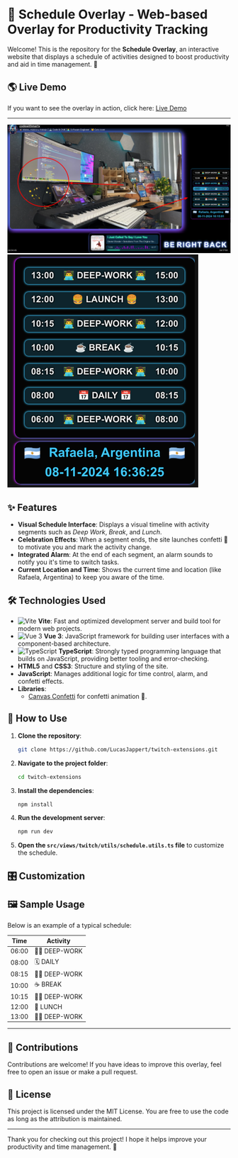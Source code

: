 # 🎉 Schedule Overlay - Web-based Overlay for Productivity Tracking

Welcome! This is the repository for the **Schedule Overlay**, an interactive website that displays a schedule of activities designed to boost productivity and aid in time management. 🎯

## 🌎 Live Demo

If you want to see the overlay in action, click here: [Live Demo](https://comfy-treacle-385af3.netlify.app/)

---

![alt text](public/screenshot1.png)
![alt text](public/screenshot.png)

## ✨ Features

-   **Visual Schedule Interface**: Displays a visual timeline with activity segments such as _Deep Work_, _Break_, and _Lunch_.
-   **Celebration Effects**: When a segment ends, the site launches confetti 🎊 to motivate you and mark the activity change.
-   **Integrated Alarm**: At the end of each segment, an alarm sounds to notify you it's time to switch tasks.
-   **Current Location and Time**: Shows the current time and location (like Rafaela, Argentina) to keep you aware of the time.

## 🛠 Technologies Used

-   ![Vite](https://img.shields.io/badge/-Vite-646CFF?style=flat&logo=vite&logoColor=white) **Vite**: Fast and optimized development server and build tool for modern web projects.
-   ![Vue 3](https://img.shields.io/badge/-Vue%203-42b883?style=flat&logo=vue.js&logoColor=white) **Vue 3**: JavaScript framework for building user interfaces with a component-based architecture.
-   ![TypeScript](https://img.shields.io/badge/-TypeScript-3178C6?style=flat&logo=typescript&logoColor=white) **TypeScript**: Strongly typed programming language that builds on JavaScript, providing better tooling and error-checking.
-   **HTML5** and **CSS3**: Structure and styling of the site.
-   **JavaScript**: Manages additional logic for time control, alarm, and confetti effects.
-   **Libraries**:
    -   [Canvas Confetti](https://github.com/catdad/canvas-confetti#readme) for confetti animation 🎉.

## 🚀 How to Use

1. **Clone the repository**:
    ```bash
    git clone https://github.com/LucasJappert/twitch-extensions.git
    ```
2. **Navigate to the project folder**:
    ```bash
    cd twitch-extensions
    ```
3. **Install the dependencies**:
    ```bash
    npm install
    ```
4. **Run the development server**:
    ```bash
    npm run dev
    ```
5. **Open the `src/views/twitch/utils/schedule.utils.ts` file** to customize the schedule.

## 🎛 Customization

## 🖼 Sample Usage

Below is an example of a typical schedule:

| Time  | Activity     |
| ----- | ------------ |
| 06:00 | 🧑‍💻 DEEP-WORK |
| 08:00 | 🗓 DAILY      |
| 08:15 | 🧑‍💻 DEEP-WORK |
| 10:00 | ☕ BREAK     |
| 10:15 | 🧑‍💻 DEEP-WORK |
| 12:00 | 🍔 LUNCH     |
| 13:00 | 🧑‍💻 DEEP-WORK |

---

## 🤝 Contributions

Contributions are welcome! If you have ideas to improve this overlay, feel free to open an issue or make a pull request.

## 📝 License

This project is licensed under the MIT License. You are free to use the code as long as the attribution is maintained.

---

Thank you for checking out this project! I hope it helps improve your productivity and time management. 🚀
